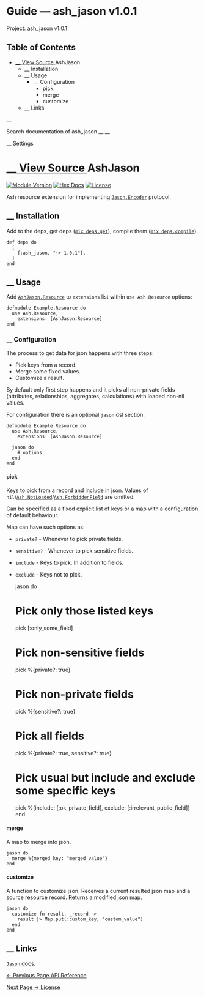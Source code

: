 # Guide — ash_jason v1.0.1

Project: ash_jason v1.0.1

## Table of Contents

- [ __ View Source ](external_link) AshJason
  - __ Installation
  - __ Usage
    - __ Configuration
      - pick
      - merge
      - customize
  - __ Links

__

Search documentation of ash_jason __ __

__ Settings

#  [ __ View Source ](external_link) AshJason

[![Module Version](external_link)](https://hex.pm/packages/ash_jason) [![Hex Docs](external_link)](https://hexdocs.pm/ash_jason/) [![License](external_link)](https://github.com/vonagam/ash_jason/blob/master/LICENSE.md)

Ash resource extension for implementing [`Jason.Encoder`](external_link) protocol.

##  __ Installation

Add to the deps, get deps ([`mix deps.get`](external_link)), compile them ([`mix deps.compile`](external_link)).
    
    
    def deps do
      [
        {:ash_jason, "~> 1.0.1"},
      ]
    end

##  __ Usage

Add [`AshJason.Resource`](external_link) to `extensions` list within `use Ash.Resource` options:
    
    
    defmodule Example.Resource do
      use Ash.Resource,
        extensions: [AshJason.Resource]
    end

###  __ Configuration

The process to get data for json happens with three steps: 

  * Pick keys from a record.
  * Merge some fixed values.
  * Customize a result.



By default only first step happens and it picks all non-private fields (attributes, relationships, aggregates, calculations) with loaded non-nil values.

For configuration there is an optional `jason` dsl section:
    
    
    defmodule Example.Resource do
      use Ash.Resource,
        extensions: [AshJason.Resource]
    
      jason do
        # options
      end
    end

#### pick

Keys to pick from a record and include in json. Values of `nil`/[`Ash.NotLoaded`](3.0.0/Ash.NotLoaded.html)/[`Ash.ForbiddenField`](3.0.0/Ash.ForbiddenField.html) are omitted.

Can be specified as a fixed explicit list of keys or a map with a configuration of default behaviour.

Map can have such options as:

  * `private?` \- Whenever to pick private fields.
  * `sensitive?` \- Whenever to pick sensitive fields.
  * `include` \- Keys to pick. In addition to fields.
  * `exclude` \- Keys not to pick. 


    
    
    jason do
      # Pick only those listed keys
      pick [:only_some_field]
    
      # Pick non-sensitive fields
      pick %{private?: true}
    
      # Pick non-private fields
      pick %{sensitive?: true}
    
      # Pick all fields
      pick %{private?: true, sensitive?: true}
    
      # Pick usual but include and exclude some specific keys
      pick %{include: [:ok_private_field], exclude: [:irrelevant_public_field]}
    end

#### merge

A map to merge into json.
    
    
    jason do
      merge %{merged_key: "merged_value"}
    end

#### customize

A function to customize json. Receives a current resulted json map and a source resource record. Returns a modified json map.
    
    
    jason do
      customize fn result, _record ->
        result |> Map.put(:custom_key, "custom_value")
      end
    end

##  __ Links

[`Jason` docs](external_link).

[ ← Previous Page  API Reference  ](external_link)

[ Next Page →  License  ](external_link)
